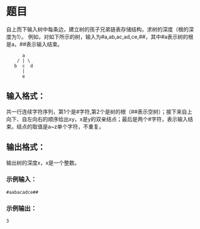 # 题目
自上而下输入树中每条边，建立树的孩子兄弟链表存储结构，求树的深度（根的深度为1）。
例如，对如下所示的树，输入为#a,ab,ac,ad,ce,##，其中#a表示树的根是a，##表示输入结束。
```
      a
    / | \
   b  c  d
      |
      e
```
## 输入格式： 
共一行连续字符序列，第1个是#字符,第2个是树的根（##表示空树）；接下来自上向下、自左向右的顺序给出xy，x是y的双亲结点；最后是两个#字符，表示输入结束。结点的取值是a~z单个字符，不重复。
## 输出格式：
输出树的深度x，x是一个整数。

### 示例输入：
```
#aabacadce##
```
### 示例输出：
```
3
```
